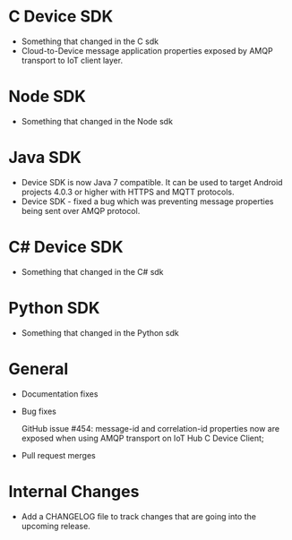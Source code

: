 # C Device SDK
- Something that changed in the C sdk
- Cloud-to-Device message application properties exposed by AMQP transport to IoT client layer.

# Node SDK
- Something that changed in the Node sdk

# Java SDK
- Device SDK is now Java 7 compatible. It can be used to target Android projects 4.0.3 or higher with HTTPS and MQTT protocols.
- Device SDK - fixed a bug which was preventing message properties being sent over AMQP protocol.

# C# Device SDK
- Something that changed in the C# sdk

# Python SDK
- Something that changed in the Python sdk

# General
- Documentation fixes

- Bug fixes
  
	GitHub issue #454: message-id and correlation-id properties now are exposed when using AMQP transport on IoT Hub C Device Client;

- Pull request merges

# Internal Changes
- Add a CHANGELOG file to track changes that are going into the upcoming release.


